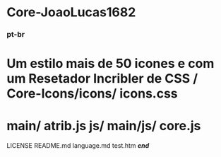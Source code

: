 # Core-JoaoLucas1682
 ### pt-br
 Um estilo mais de 50 icones e com um Resetador Incribler de CSS
 /
 Core-Icons/icons/
  icons.css
=================
 main/
  atrib.js
  js/
   main/js/
    core.js
==========
LICENSE
README.md
language.md
test.htm
***end***

